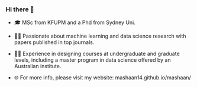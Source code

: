 ### Hi there 👋

<!--
**mashaan14/mashaan14** is a ✨ _special_ ✨ repository because its `README.md` (this file) appears on your GitHub profile.

My name is Mashaan (مشعان) 

- 🔭 I’m currently working on ...
- 🌱 I’m currently learning ...
- 👯 I’m looking to collaborate on ...
- 🤔 I’m looking for help with ...
- 💬 Ask me about ...
- 📫 How to reach me: ...
- 😄 Pronouns: ...
- ⚡ Fun fact: ...
-->
- 🎓 MSc from KFUPM and a Phd from Sydney Uni.

- 👨‍💻 Passionate about machine learning and data science research with papers published in top journals.

- 👨‍🏫 Experience in designing courses at undergraduate and graduate levels, including a master program in data science offered by an Australian institute.

- 🌐 For more info, please visit my website: mashaan14.github.io/mashaan/
